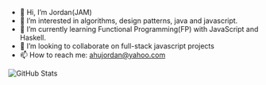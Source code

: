 - 👋 Hi, I’m Jordan(JAM)
- 👀 I’m interested in algorithms, design patterns, java and javascript.
- 🌱 I’m currently learning Functional Programming(FP) with JavaScript and Haskell.
- 💞️ I’m looking to collaborate on full-stack javascript projects
- 📫 How to reach me: ahujordan@yahoo.com


![GitHub Stats](https://github-readme-stats.vercel.app/api?username=jordanahu&theme=merko)

<!---
jordanahu/jordanahu is a ✨ special ✨ repository because its `README.md` (this file) appears on your GitHub profile.
You can click the Preview link to take a look at your changes.
--->
